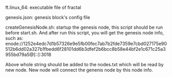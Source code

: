 ft.linux_64: 
  executable file of fractal

genesis.json: 
  genesis block's config file

createGenesisNode.sh:
  startup the genesis node, this script should be run before start.sh. And after run this script, you will get the genesis node info, such as:
   enode://1252e4edc7d1b57326e9e5fb00fec7ab7b2fde7359e7cbd027175e90512b6dd02a327b1fbedd6f28101dd6b3dfef2b6bcc8b58e44bf2e1c671c25a3955bd79a5@[::]:3018
   
Above whole string should be added to the nodes.txt which will be read by new node. New node will connect the genenis node by this node info.
